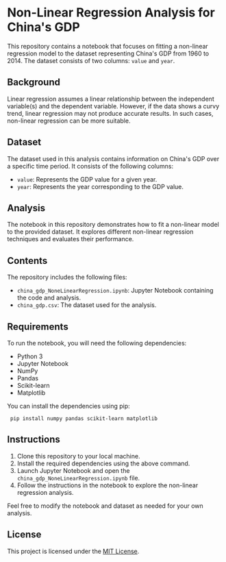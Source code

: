 # Non-Linear Regression Analysis for China's GDP

This repository contains a notebook that focuses on fitting a non-linear regression model to the dataset representing China's GDP from 1960 to 2014. The dataset consists of two columns: `value` and `year`.

## Background

Linear regression assumes a linear relationship between the independent variable(s) and the dependent variable. However, if the data shows a curvy trend, linear regression may not produce accurate results. In such cases, non-linear regression can be more suitable.

## Dataset

The dataset used in this analysis contains information on China's GDP over a specific time period. It consists of the following columns:

- `value`: Represents the GDP value for a given year.
- `year`: Represents the year corresponding to the GDP value.

## Analysis

The notebook in this repository demonstrates how to fit a non-linear model to the provided dataset. It explores different non-linear regression techniques and evaluates their performance.

## Contents

The repository includes the following files:

- `china_gdp_NoneLinearRegression.ipynb`: Jupyter Notebook containing the code and analysis.
- `china_gdp.csv`: The dataset used for the analysis.

## Requirements

To run the notebook, you will need the following dependencies:

- Python 3
- Jupyter Notebook
- NumPy
- Pandas
- Scikit-learn
- Matplotlib

You can install the dependencies using pip:

`
pip install numpy pandas scikit-learn matplotlib`


## Instructions

1. Clone this repository to your local machine.
2. Install the required dependencies using the above command.
3. Launch Jupyter Notebook and open the `china_gdp_NoneLinearRegression.ipynb` file.
4. Follow the instructions in the notebook to explore the non-linear regression analysis.

Feel free to modify the notebook and dataset as needed for your own analysis.

## License

This project is licensed under the [MIT License](LICENSE).

